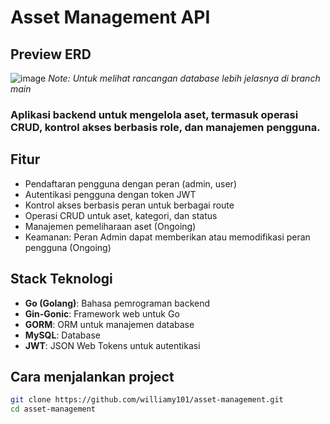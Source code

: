 # Asset Management API

## Preview ERD
![image](https://github.com/user-attachments/assets/a5243dbf-b45c-49ad-a926-0ce5697b3ab2)
*Note: Untuk melihat rancangan database lebih jelasnya di branch main*


 ### Aplikasi backend untuk mengelola aset, termasuk operasi CRUD, kontrol akses berbasis role, dan manajemen pengguna.

## Fitur

- Pendaftaran pengguna dengan peran (admin, user)
- Autentikasi pengguna dengan token JWT
- Kontrol akses berbasis peran untuk berbagai route
- Operasi CRUD untuk aset, kategori, dan status
- Manajemen pemeliharaan aset (Ongoing)
- Keamanan: Peran Admin dapat memberikan atau memodifikasi peran pengguna (Ongoing)

## Stack Teknologi

- **Go (Golang)**: Bahasa pemrograman backend
- **Gin-Gonic**: Framework web untuk Go
- **GORM**: ORM untuk manajemen database
- **MySQL**: Database
- **JWT**: JSON Web Tokens untuk autentikasi

## Cara menjalankan project
```bash
git clone https://github.com/williamy101/asset-management.git
cd asset-management
